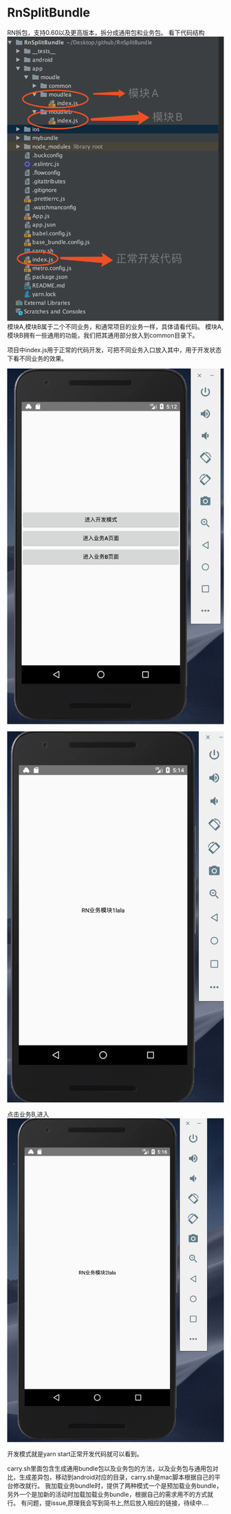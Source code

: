 # RnSplitBundle
RN拆包，支持0.60以及更高版本，拆分成通用包和业务包。
看下代码结构
![图一](picture/1.png)
模块A,模块B属于二个不同业务，和通常项目的业务一样，具体请看代码。
模块A,模块B拥有一些通用的功能，我们把其通用部分放入到common目录下。



项目中index.js用于正常的代码开发，可把不同业务入口放入其中，用于开发状态下看不同业务的效果。


![图二](picture/2.png)

![图三](picture/3.png)

点击业务B,进入
![图四](picture/4.png)

开发模式就是yarn start正常开发代码就可以看到。

carry.sh里面包含生成通用bundle包以及业务包的方法，以及业务包与通用包对比，生成差异包，移动到android对应的目录，carry.sh是mac脚本根据自己的平台修改就行。
我加载业务bundle时，提供了两种模式一个是预加载业务bundle，另外一个是加新的活动时加载加载业务bundle，根据自己的需求用不的方式就行。
有问题，提issue,原理我会写到简书上,然后放入相应的链接，待续中....
